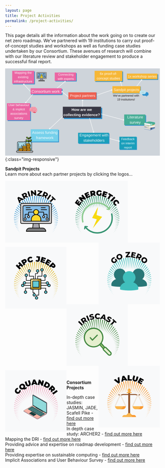 ```yaml
---
layout: page
title: Project Activities
permalink: /project-activities/
---
```


This page details all the information about the work going on to create our net zero roadmap. 
We've partnered with 19 institutions to carry out proof-of-concept studies and workshops as well as funding case studies undertaken by our Consortium. These avenues of research will combine with our literature review and stakeholder engagement to produce a successful final report.

![project-activities](images/project-activities-canva.svg){:class="img-responsive"} 


**Sandpit Projects** <br>
Learn more about each partner projects by clicking the logos...

[<img align = 'left' img src="/images/logos.png" width="200" height="200" alt="ARINZRIT">](/arinzrit/)
[<img align = 'center' img src="/images/logo2.png" width="200" height="200" alt="ENERGETIC">](/energetic/)
[<img align = 'right' img src="/images/logo3.png" width="200" height="200" alt="GO ZERO">](/go-zero/) <br>

[<img align = 'left' img src="/images/logo4.png" width="200" height="200" alt="HPC JEEP">](/hpc-jeep/)
[<img align = 'center' img src="/images/logo5.png" width="200" height="200" alt="IRISCAST">](/iriscast/)
[<img align = 'right' img src="/images/logo6.png" width="200" height="200" alt="VALUE">](/value/) <br>

[<img align = 'left' img src="/images/logo7.png" width="200" height="200" alt="CQUANDRI">](/cquandri/) <br> 
</p>



**Consortium Projects** <br>
  
In-depth case studies: JASMIN, JADE, Scafell Pike - [find out more here](/jasmin/) <br>
In depth case study: ARCHER2 - [find out more here](/archer/) <br>
Mapping the DRI - [find out more here](/mapping/) <br>
Providing advice and expertise on roadmap development - [find out more here](/roadmap-development/) <br>
Providing expertise on sustainable computing - [find out more here](/sustainable-computing/) <br>
Implicit Associations and User Behaviour Survey - [find out more here](/user-behaviour-survey/) <br>
